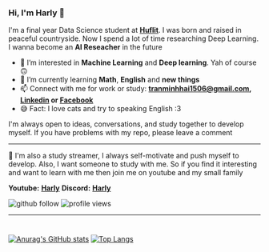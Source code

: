 ### Hi, I'm Harly :wave:
I'm a final year Data Science student at [**Huflit**](https://huflit.edu.vn). I was born and raised in peaceful countryside. Now I spend a lot of time researching Deep Learning. I wanna become an **AI Reseacher** in the future

- 👀 I’m interested in **Machine Learning** and **Deep learning**. Yah of course :upside_down_face:
- 🌱 I’m currently learning **Math**, **English** and **new things** 
- 📫 Connect with me for work or study: **tranminhhai1506@gmail.com, [Linkedin](https://www.linkedin.com/in/harly-tranminhhai/) or [Facebook](https://www.facebook.com/harly1506/)**
- :sweat_smile: Fact: I love cats and try to speaking English :3

I'm always open to ideas, conversations, and study together to develop myself. If you have problems with my repo, please leave a comment
___
:red_circle: I'm also a study streamer, I always self-motivate and push myself to develop. Also, I want someone to study with me. So if you find it interesting and want to learn with me then join me on youtube and my small family
 
 **Youtube:** [**Harly**](https://www.youtube.com/channel/UCynuB1iXXgUf7MbDCCup45g)
 **Discord:** [**Harly**](https://discord.gg/827tHGn4cM)

<!---
Harly-1506/Harly-1506 is a ✨ special ✨ repository because its `README.md` (this file) appears on your GitHub profile.
You can click the Preview link to take a look at your changes.
--->
<p align="left"> 
  <img src="https://img.shields.io/github/followers/Harly-1506?label=Followers" alt="github follow" />
  <img src="https://komarev.com/ghpvc/?username=Harly-1506" alt="profile views" /> 
</p>

___
#
[![Anurag's GitHub stats](https://github-readme-stats.vercel.app/api?username=Harly-1506&theme=yeblu&show_icons=true&border_radius=true&border_color=#000000&count_private=true)](https://github.com/Harly-1506/github-readme-stats)
[![Top Langs](https://github-readme-stats.vercel.app/api/top-langs/?username=Harly-1506&theme=yeblu&hide=html,jupyter%20notebook,scss,less,css)](https://github.com/Harly-1506/github-readme-stats)
#
